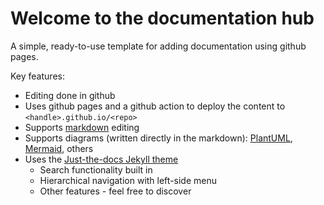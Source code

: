# Welcome to the documentation hub

A simple, ready-to-use template for adding documentation using github pages.

Key features:
* Editing done in github
* Uses github pages and a github action to deploy the content to `<handle>.github.io/<repo>`  
* Supports [markdown](https://markdown-tutorials.readthedocs.io/en/latest/gfm_cheat_sheet/) editing
* Supports diagrams (written directly in the markdown): [PlantUML](https://plantuml.com), [Mermaid](https://mermaid-js.github.io/mermaid), others
* Uses the [Just-the-docs Jekyll theme](https://pmarsceill.github.io/just-the-docs)
  * Search functionality built in
  * Hierarchical navigation with left-side menu
  * Other features - feel free to discover
 
